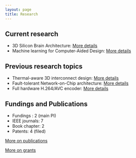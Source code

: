 ```yaml
---
layout: page
title: Research
---
```


## Current research

- 3D Silicon Brain Architecture:  <a role="button" href="./research_topics/neuromorphic" class="btn btn-outline-primary btn-sm">More details</a>
- Machine learning for Computer-Aided Design:  <a role="button" href="./research_topics/mlcad" class="btn btn-outline-primary btn-sm">More details</a>



## Previous research topics

- Thermal-aware 3D interconnect design: <a role="button" href="./research_topics/thermal3DICs" class="btn btn-outline-primary btn-sm">More details</a>
- Fault-tolerant Network-on-Chip architecture: <a role="button" href="./research_topics/ftnoc" class="btn btn-outline-primary btn-sm">More details</a>
- Full hardware H.264/AVC encoder: <a role="button" href="./research_topics/h264" class="btn btn-outline-primary btn-sm">More details</a>


## Fundings and Publications

- Fundings : 2 (main PI)
- IEEE journals: 7
- Book chapter: 2
- Patents: 4 (filed)


<a role="button" href="./pub" class="btn btn-outline-primary btn-sm">More on publications </a>

<a role="button" href="./grant" class="btn btn-outline-primary btn-sm">More on grants</a>
